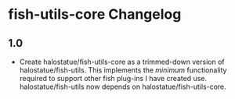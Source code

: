 # fish-utils-core Changelog

## 1.0

* Create halostatue/fish-utils-core as a trimmed-down version of
  halostatue/fish-utils. This implements the _minimum_ functionality
  required to support other fish plug-ins I have created use.
  halostatue/fish-utils now depends on halostatue/fish-utils-core.
